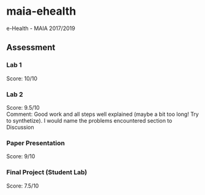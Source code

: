 # maia-ehealth
e-Health - MAIA 2017/2019

## Assessment

### Lab 1
Score: 10/10  

### Lab 2
Score: 9.5/10  
Comment: Good work and all steps well explained (maybe a bit too long! Try to synthetize). I would name the problems encountered section to Discussion

### Paper Presentation
Score: 9/10  

### Final Project (Student Lab)
Score: 7.5/10

